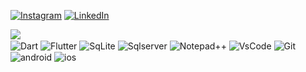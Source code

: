 


[![Instagram](https://img.shields.io/badge/Instagram-E4405F?style=for-the-badge&logo=instagram&logoColor=white)](https://instagram.com/biell_ramos)
[![LinkedIn](https://img.shields.io/badge/LinkedIn-0077B5?style=for-the-badge&logo=linkedin&logoColor=white)](https://linkedin.com/GabrielRamos)


<picture>
<source 
  srcset="https://github-readme-stats.vercel.app/api?username=incubusdev&show_icons=true&theme=dark&count_private=true"
  media="(prefers-color-scheme: dark)"
/>
<source
  srcset="https://github-readme-stats.vercel.app/api?username=incubusdev&show_icons=true"
  media="(prefers-color-scheme: light), (prefers-color-scheme: no-preference)"
/>
<img src="https://github-readme-stats.vercel.app/api?username=incubusdev&show_icons=true" />
</picture>

<div style="display: inline_block">
  <img align="center" alt="Dart" src="https://img.shields.io/badge/Dart-0175C2?style=for-the-badge&logo=dart&logoColor=white" />
  <img align="center" alt="Flutter" src="https://img.shields.io/badge/Flutter-02569B?style=for-the-badge&logo=flutter&logoColor=white" />
  <img align="center" alt="SqLite" src="https://img.shields.io/badge/SQLite-07405E?style=for-the-badge&logo=sqlite&logoColor=white" />
  <img align="center" alt="Sqlserver" src="https://img.shields.io/badge/Microsoft_SQL_Server-CC2927?style=for-the-badge&logo=microsoft-sql-server&logoColor=white" />
  <img align="center" alt="Notepad++" src="https://img.shields.io/badge/Notepad++-90E59A.svg?style=for-the-badge&logo=notepad%2B%2B&logoColor=black" />
  <img align="center" alt="VsCode" src="https://img.shields.io/badge/Visual_Studio_Code-0078D4?style=for-the-badge&logo=visual%20studio%20code&logoColor=white" />
  <img align="center" alt="Git" src="https://img.shields.io/badge/GIT-E44C30?style=for-the-badge&logo=git&logoColor=white" />
  <img align="center" alt="android" src="https://img.shields.io/badge/Android-3DDC84?style=for-the-badge&logo=android&logoColor=white" />
<img align="center" alt="ios" src="https://img.shields.io/badge/iOS-000000?style=for-the-badge&logo=ios&logoColor=white" />
</div><br/>
